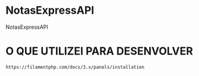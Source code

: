 # NotasExpressAPI
NotasExpressAPI

# O QUE UTILIZEI PARA DESENVOLVER
```sh
https://filamentphp.com/docs/3.x/panels/installation
```
